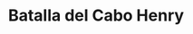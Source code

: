 ﻿---
title: "Batalla del Cabo Henry"
permalink: periodes_720.html
layout: periode
dataInici: 1781-05-16
sidebar: periodes
pares:
  - 673:
    title: "Campaña de Yorktown"
    dataInici: "(1781-06)"
    dataFi: "(1781-10)"

fills:
jocsPrincipals:
jocsEscenaris:
jocsEpoca:
  - title: "Flying Colors"
    bggId: 8730
    escenari: "Cape Henry"
    dataInici: 
    dataFi: 

jocsEpocaEscenaris:
---

